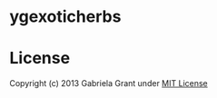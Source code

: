 ygexoticherbs
=============

License
=======

Copyright (c) 2013 Gabriela Grant under [MIT License](http://github.com/GabAlexandria/ygexoticherbs/blob/master/README.md)
